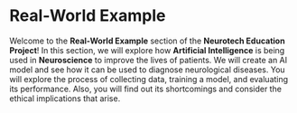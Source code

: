 # Real-World Example

Welcome to the **Real-World Example** section of the **Neurotech Education Project**! In this section, we will explore how **Artificial Intelligence** is being used in **Neuroscience** to improve the lives of patients. We will create an AI model and see how it can be used to diagnose neurological diseases. You will explore the process of collecting data, training a model, and evaluating its performance. Also, you will find out its shortcomings and consider the ethical implications that arise.